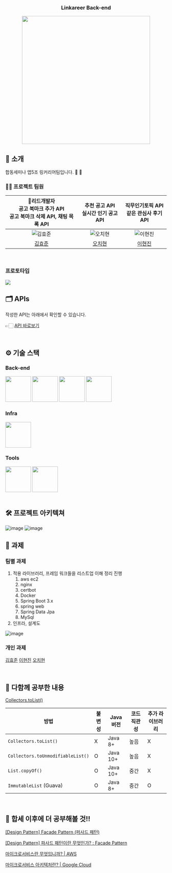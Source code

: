 <div align="center">

### Linkareer Back-end

<!-- logo -->
<img src="https://github.com/user-attachments/assets/bbcdd5a1-32ce-4103-995f-7073f94b8d84" width="400"/>



</div> 

## 📝 소개
합동세미나 앱5조 링커리어팀입니다. 🔗 💙

### 💁‍♂️ 프로젝트 팀원
|👑리드개발자<br />공고 북마크 추가 API<br />공고 북마크 삭제 API, 채팅 목록 API|추천 공고 API<br />실시간 인기 공고 API|직무인기토픽 API<br />같은 관심사 후기 API|
|:---:|:---:|:---:|
 | ![김효준](https://github.com/user-attachments/assets/215f9cfd-6af0-4fea-91bc-65b2995f0c83?width=100)| ![오치현](https://github.com/user-attachments/assets/b020aba2-1ce7-4289-98ae-ed31024180ac?width=100) | ![이현진](https://github.com/user-attachments/assets/092904b3-be37-49aa-a6b2-4a629ab8235a?width=100) |
|[김효준](https://github.com/khyojun)|[오치현](https://github.com/ch1hyun)|[이현진](https://github.com/2hyunjinn)|

<br />

### 프로토타입
<img src="https://github.com/user-attachments/assets/d61e1e70-d40d-40e0-82ea-ebbca8965b87">


<br />

## 🗂️ APIs
작성한 API는 아래에서 확인할 수 있습니다.

👉🏻 [API 바로보기](https://sopt-official.notion.site/api-633b7813889343b9b24b6d5dadff6132?pvs=4)

<br />

## ⚙ 기술 스택
### Back-end
<div>
<img src="https://github.com/yewon-Noh/readme-template/blob/main/skills/Java.png?raw=true" width="80">
<img src="https://github.com/yewon-Noh/readme-template/blob/main/skills/SpringBoot.png?raw=true" width="80">
<img src="https://github.com/yewon-Noh/readme-template/blob/main/skills/SpringDataJPA.png?raw=true" width="80">
<img src="https://github.com/yewon-Noh/readme-template/blob/main/skills/Mysql.png?raw=true" width="80">
</div>

### Infra
<div>
<img src="https://github.com/yewon-Noh/readme-template/blob/main/skills/AWSEC2.png?raw=true" width="80">
</div>

### Tools
<div>
<img src="https://github.com/yewon-Noh/readme-template/blob/main/skills/Github.png?raw=true" width="80">
<img src="https://github.com/yewon-Noh/readme-template/blob/main/skills/Notion.png?raw=true" width="80">
</div>

<br />

## 🛠️ 프로젝트 아키텍쳐
![image](https://github.com/user-attachments/assets/d2abccb7-6619-4419-8e42-7ade648a2bb6)
![image](https://github.com/user-attachments/assets/451fd9c7-166e-47e3-976a-f650155f488d)



## 🧾 과제

### 팀별 과제
1. 적용 라이브러리, 프레임 워크들을 리스트업 이해 정리 진행
    1. aws ec2
    2. nginx
    3. certbot
    4. Docker
    5. Spring Boot 3.x
    6. spring web
    7. Spring Data Jpa
    8. MySql
2. 인프라, 설계도

![image](https://github.com/user-attachments/assets/d2abccb7-6619-4419-8e42-7ade648a2bb6)


### 개인 과제
[김효준](https://sopt-official.notion.site/6f5335236c4d4247a02fdbb0201f2c62?pvs=4)
[이현진](https://www.notion.so/14aaebccb8e480b38cf6d3d1c8ce57c5)
[오치현](https://honorable-farm-d82.notion.site/14cb96b19b2680918dceefb2408b485d)



<br />

## 🤔 다함께 공부한 내용
[Collectors.toList()](https://velog.io/@nandong1104/%EC%8B%9C%ED%96%89%EC%B0%A9%EC%98%A4-Stream.toList%EB%A5%BC-%EC%96%B4%EB%94%94%EC%84%A0%EA%B0%80-%EC%82%AC%EC%9A%A9%ED%96%88%EB%8B%A4%EB%A9%B4-%ED%99%95%EC%9D%B8%ED%95%B4%EC%95%BC%ED%95%98%EB%8A%94-%EC%82%AC%EC%8B%A4)

| 방법 | 불변성 | Java 버전 | 코드 직관성 | 추가 라이브러리 |
| --- | --- | --- | --- | --- |
| `Collectors.toList()` | X | Java 8+ | 높음 | X |
| `Collectors.toUnmodifiableList()` | O | Java 10+ | 높음 | X |
| `List.copyOf()` | O | Java 10+ | 중간 | X |
| `ImmutableList` (Guava) | O | Java 8+ | 중간 | O |

<br />


##  🚨 합세 이후에 더 공부해볼 것!!



[[Design Pattern] Facade Pattern (퍼사드 패턴)](https://velog.io/@bagt/Design-Pattern-Facade-Pattern-%ED%8D%BC%EC%82%AC%EB%93%9C-%ED%8C%A8%ED%84%B4)

[[Design Pattern] 파사드 패턴이란 무엇인가? : Facade Pattern](https://kotlinworld.com/372)

[마이크로서비스란 무엇입니까? | AWS](https://aws.amazon.com/ko/microservices/)

[마이크로서비스 아키텍처란? | Google Cloud](https://cloud.google.com/learn/what-is-microservices-architecture?hl=ko)
<br />

